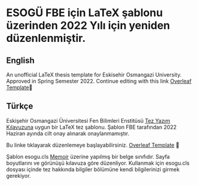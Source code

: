 # ESOGÜ FBE için LaTeX şablonu üzerinden 2022 Yılı için yeniden düzenlenmiştir.


## English
An unofficial LaTeX thesis template for Eskisehir Osmangazi University. Approved in Spring Semester 2022.
Continue editing with this link [Overleaf Template]:pushpin:

## Türkçe

Eskişehir Osmangazi Üniversitesi Fen Bilimleri Enstitüsü [Tez Yazım Kılavuzuna] uygun bir LaTeX tez şablonu. Şablon FBE tarafından 2022 Haziran ayında cilt onay alınarak onaylanmamıştır. 

Bu linke tıklayarak düzenlemeye başlayabilirsiniz. [Overleaf Template] :pushpin:

Şablon esogu.cls [Memoir] üzerine yapılmış bir belge sınıfıdır. Sayfa boyutlarını ve görünüşü kılavuza göre düzenliyor. Kullanmak için esogu.cls dosyası içinde tez hakkında bilgiler bölümüne kendi bilgilerinizi girmek gerekiyor. 



[Overleaf Template]: https://www.overleaf.com/read/sgygkxvrdyqx
[Tez Yazım Kılavuzuna]: https://fbe.ogu.edu.tr/
[Memoir]: http://www.ctan.org/tex-archive/macros/latex/contrib/memoir/